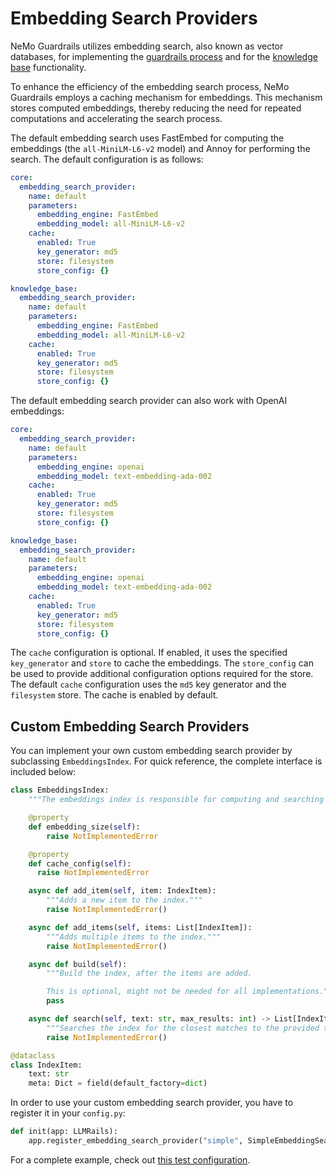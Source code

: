 # Embedding Search Providers

NeMo Guardrails utilizes embedding search, also known as vector databases, for implementing the [guardrails process](../../architecture/README.md#the-guardrails-process) and for the [knowledge base](../configuration-guide.md#knowledge-base-documents) functionality.

To enhance the efficiency of the embedding search process, NeMo Guardrails employs a caching mechanism for embeddings. This mechanism stores computed embeddings, thereby reducing the need for repeated computations and accelerating the search process.

The default embedding search uses FastEmbed for computing the embeddings (the `all-MiniLM-L6-v2` model) and Annoy for performing the search. The default configuration is as follows:

```yaml
core:
  embedding_search_provider:
    name: default
    parameters:
      embedding_engine: FastEmbed
      embedding_model: all-MiniLM-L6-v2
    cache:
      enabled: True
      key_generator: md5
      store: filesystem
      store_config: {}

knowledge_base:
  embedding_search_provider:
    name: default
    parameters:
      embedding_engine: FastEmbed
      embedding_model: all-MiniLM-L6-v2
    cache:
      enabled: True
      key_generator: md5
      store: filesystem
      store_config: {}
```

The default embedding search provider can also work with OpenAI embeddings:

```yaml
core:
  embedding_search_provider:
    name: default
    parameters:
      embedding_engine: openai
      embedding_model: text-embedding-ada-002
    cache:
      enabled: True
      key_generator: md5
      store: filesystem
      store_config: {}

knowledge_base:
  embedding_search_provider:
    name: default
    parameters:
      embedding_engine: openai
      embedding_model: text-embedding-ada-002
    cache:
      enabled: True
      key_generator: md5
      store: filesystem
      store_config: {}
```

The `cache` configuration is optional. If enabled, it uses the specified `key_generator` and `store` to cache the embeddings. The `store_config` can be used to provide additional configuration options required for the store.
The default `cache` configuration uses the `md5` key generator and the `filesystem` store. The cache is enabled by default.

## Custom Embedding Search Providers

You can implement your own custom embedding search provider by subclassing `EmbeddingsIndex`. For quick reference, the complete interface is included below:

```python
class EmbeddingsIndex:
    """The embeddings index is responsible for computing and searching a set of embeddings."""

    @property
    def embedding_size(self):
        raise NotImplementedError

    @property
    def cache_config(self):
      raise NotImplementedError

    async def add_item(self, item: IndexItem):
        """Adds a new item to the index."""
        raise NotImplementedError()

    async def add_items(self, items: List[IndexItem]):
        """Adds multiple items to the index."""
        raise NotImplementedError()

    async def build(self):
        """Build the index, after the items are added.

        This is optional, might not be needed for all implementations."""
        pass

    async def search(self, text: str, max_results: int) -> List[IndexItem]:
        """Searches the index for the closest matches to the provided text."""
        raise NotImplementedError()

@dataclass
class IndexItem:
    text: str
    meta: Dict = field(default_factory=dict)
```

In order to use your custom embedding search provider, you have to register it in your `config.py`:

```python
def init(app: LLMRails):
    app.register_embedding_search_provider("simple", SimpleEmbeddingSearchProvider)
```

For a complete example, check out [this test configuration](../../../tests/test_configs/with_custom_embedding_search_provider).
